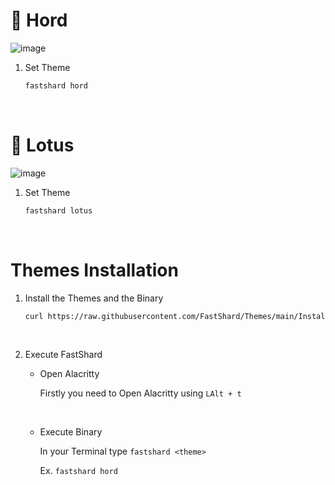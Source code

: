 # 🍁 Hord

![image](https://user-images.githubusercontent.com/117211251/204068505-ee1de7d1-0b0e-4cc4-ad58-4f2e172320dc.png)

1. Set Theme

    ```bash
    fastshard hord
    ```
<br />

# 🌼 Lotus

![image](https://media.discordapp.net/attachments/635625917623828520/1046578524355567697/image.png)

1. Set Theme

    ```bash
    fastshard lotus
    ```
<br />

# Themes Installation

1. Install the Themes and the Binary

    ```bash
    curl https://raw.githubusercontent.com/FastShard/Themes/main/Installer/install.sh | sh
    ```
<br />

2. Execute FastShard
  
    * Open Alacritty
   
      Firstly you need to Open Alacritty using `LAlt + t`
      
      <br />
      
    * Execute Binary
      
      In your Terminal type `fastshard <theme>`
      
      Ex. `fastshard hord`
